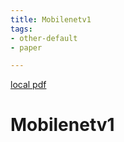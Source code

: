 ```yaml
---
title: Mobilenetv1
tags:
- other-default
- paper

---
```


[local pdf](../../../pdfs/mobileNetV1.pdf)

# Mobilenetv1
